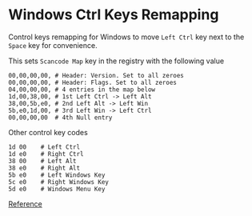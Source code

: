 # Windows Ctrl Keys Remapping
Control keys remapping for Windows to move `Left Ctrl` key next to the `Space` key for convenience.

This sets `Scancode Map` key in the registry with the following value

```hexdump
00,00,00,00, # Header: Version. Set to all zeroes
00,00,00,00, # Header: Flags. Set to all zeroes
04,00,00,00, # 4 entries in the map below
1d,00,38,00, # 1st Left Ctrl -> Left Alt
38,00,5b,e0, # 2nd Left Alt -> Left Win
5b,e0,1d,00, # 3rd Left Win -> Left Ctrl
00,00,00,00  # 4th Null entry
```

Other control key codes

```hexdump
1d 00    # Left Ctrl
1d e0    # Right Ctrl
38 00    # Left Alt
38 e0    # Right Alt
5b e0    # Left Windows Key
5c e0    # Right Windows Key
5d e0    # Windows Menu Key
```

[Reference](https://superuser.com/a/1202601/270174)
